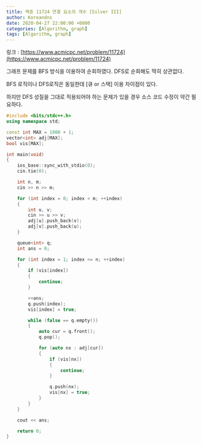 ```yaml
---
title: 백준 11724 연결 요소의 개수 [Silver III]
author: Koreandns
date: 2020-04-27 22:00:00 +0800
categories: [Algorithm, graph]
tags: [Algorithm, graph]
---
```




링크 : [https://www.acmicpc.net/problem/11724](https://www.acmicpc.net/problem/11724)



그래프 문제를 BFS 방식을 이용하여 순회하였다. DFS로 순회해도 딱히 상관없다.

BFS 로직이나 DFS로직은 동일한데 [큐 or 스택] 이용 차이점이 있다.



하지만 DFS 성질을 그대로 적용되어야 하는 문제가 있을 경우 소스 코드 수정이 약간 필요하다.



```c++
#include <bits/stdc++.h>
using namespace std;

const int MAX = 1000 + 1;
vector<int> adj[MAX];
bool vis[MAX];

int main(void)
{
	ios_base::sync_with_stdio(0);
	cin.tie(0);

	int n, m;
	cin >> n >> m;

	for (int index = 0; index < m; ++index)
	{
		int u, v;
		cin >> u >> v;
		adj[u].push_back(v);
		adj[v].push_back(u);
	}

	queue<int> q;
	int ans = 0;

	for (int index = 1; index <= n; ++index)
	{
		if (vis[index])
		{
			continue;
		}

		++ans;
		q.push(index);
		vis[index] = true;

		while (false == q.empty())
		{
			auto cur = q.front();
			q.pop();

			for (auto nx : adj[cur])
			{
				if (vis[nx])
				{
					continue;
				}

				q.push(nx);
				vis[nx] = true;
			}
		}
	}

	cout << ans;

	return 0;
}
```

